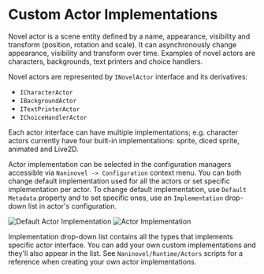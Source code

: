 # Custom Actor Implementations

Novel actor is a scene entity defined by a name, appearance, visibility and transform (position, rotation and scale). It can asynchronously change appearance, visibility and transform over time. Examples of novel actors are characters, backgrounds, text printers and choice handlers. 

Novel actors are represented by `INovelActor` interface and its derivatives:

* `ICharacterActor`
* `IBackgroundActor`
* `ITextPrinterActor`
* `IChoiceHandlerActor`

Each actor interface can have multiple implementations; e.g. character actors currently have four built-in implementations: sprite, diced sprite, animated and Live2D.

Actor implementation can be selected in the configuration managers accessible via `Naninovel -> Configuration` context menu. You can both change default implementation used for all the actors or set specific implementation per actor. To change default implementation, use `Default Metadata` property and to set specific ones, use an `Implementation` drop-down list in actor's configuration. 

![Default Actor Implementation](https://i.gyazo.com/ac39a68df1e81dd4b33b7a2674113479.png)
![Actor Implementation](https://i.gyazo.com/51e4f625448889d3d39254de3dce5ec6.png)

Implementation drop-down list contains all the types that implements specific actor interface. You can add your own custom implementations and they'll also appear in the list. See `Naninovel/Runtime/Actors` scripts for a reference when creating your own actor implementations.

